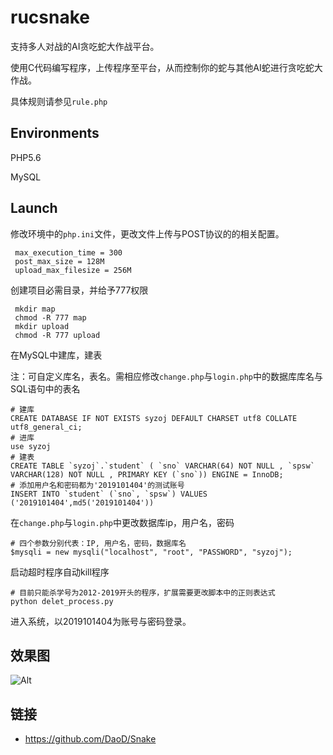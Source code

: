 # rucsnake
支持多人对战的AI贪吃蛇大作战平台。

使用C代码编写程序，上传程序至平台，从而控制你的蛇与其他AI蛇进行贪吃蛇大作战。

具体规则请参见`rule.php`



## Environments

PHP5.6

MySQL


## Launch

修改环境中的```php.ini```文件，更改文件上传与POST协议的的相关配置。
```
 max_execution_time = 300
 post_max_size = 128M
 upload_max_filesize = 256M
```


创建项目必需目录，并给予777权限
```
 mkdir map
 chmod -R 777 map
 mkdir upload
 chmod -R 777 upload
```

在MySQL中建库，建表

注：可自定义库名，表名。需相应修改`change.php`与`login.php`中的数据库库名与SQL语句中的表名
```
# 建库
CREATE DATABASE IF NOT EXISTS syzoj DEFAULT CHARSET utf8 COLLATE utf8_general_ci; 
# 进库
use syzoj
# 建表
CREATE TABLE `syzoj`.`student` ( `sno` VARCHAR(64) NOT NULL , `spsw` VARCHAR(128) NOT NULL , PRIMARY KEY (`sno`)) ENGINE = InnoDB;
# 添加用户名和密码都为'2019101404'的测试账号
INSERT INTO `student` (`sno`, `spsw`) VALUES ('2019101404',md5('2019101404'))
```

在`change.php`与`login.php`中更改数据库ip，用户名，密码
```
# 四个参数分别代表：IP, 用户名，密码，数据库名
$mysqli = new mysqli("localhost", "root", "PASSWORD", "syzoj");		
```


启动超时程序自动kill程序
```
# 目前只能杀学号为2012-2019开头的程序，扩展需要更改脚本中的正则表达式
python delet_process.py
```

进入系统，以2019101404为账号与密码登录。



## 效果图

![Alt](http://39.105.149.229/images/show.png)

## 链接
- https://github.com/DaoD/Snake
